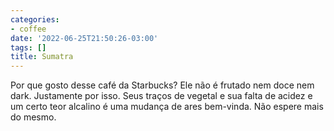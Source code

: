 ```yaml
---
categories:
- coffee
date: '2022-06-25T21:50:26-03:00'
tags: []
title: Sumatra
---
```


Por que gosto desse café da Starbucks? Ele não é frutado nem doce nem dark. Justamente por isso. Seus traços de vegetal e sua falta de acidez e um certo teor alcalino é uma mudança de ares bem-vinda. Não espere mais do mesmo.
